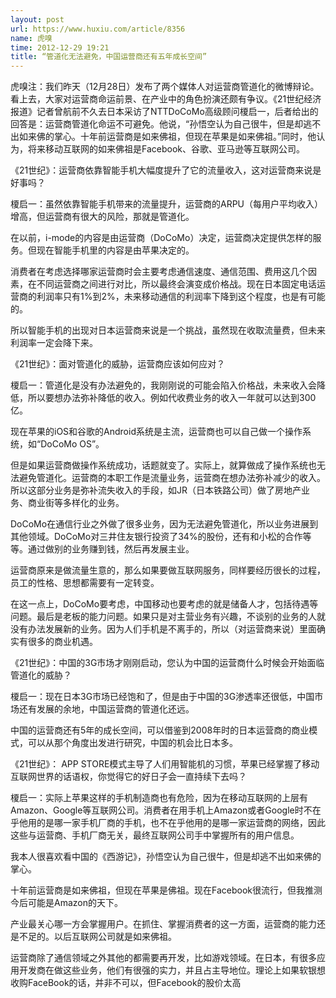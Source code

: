 ```yaml
---
layout: post
url: https://www.huxiu.com/article/8356
name: 虎嗅
time: 2012-12-29 19:21
title: “管道化无法避免，中国运营商还有五年成长空间”
---
```

虎嗅注：我们昨天（12月28日）发布了两个媒体人对运营商管道化的微博辩论。看上去，大家对运营商命运前景、在产业中的角色扮演还颇有争议。《21世纪经济报道》记者曾航前不久去日本采访了NTTDoCoMo高级顾问榎启一，后者给出的回答是：运营商管道化命运不可避免。他说，“孙悟空认为自己很牛，但是却逃不出如来佛的掌心。十年前运营商是如来佛祖，但现在苹果是如来佛祖。”同时，他认为，将来移动互联网的如来佛祖是Facebook、谷歌、亚马逊等互联网公司。

《21世纪》：运营商依靠智能手机大幅度提升了它的流量收入，这对运营商来说是好事吗？

榎启一：虽然依靠智能手机带来的流量提升，运营商的ARPU（每用户平均收入）增高，但运营商有很大的风险，那就是管道化。

在以前，i-mode的内容是由运营商（DoCoMo）决定，运营商决定提供怎样的服务。但现在智能手机里的内容是由苹果决定的。

消费者在考虑选择哪家运营商时会主要考虑通信速度、通信范围、费用这几个因素，在不同运营商之间进行对比，所以最终会演变成价格战。现在日本固定电话运营商的利润率只有1%到2%，未来移动通信的利润率下降到这个程度，也是有可能的。

所以智能手机的出现对日本运营商来说是一个挑战，虽然现在收取流量费，但未来利润率一定会降下来。

《21世纪》：面对管道化的威胁，运营商应该如何应对？

榎启一：管道化是没有办法避免的，我刚刚说的可能会陷入价格战，未来收入会降低，所以要想办法弥补降低的收入。例如代收费业务的收入一年就可以达到300亿。

现在苹果的iOS和谷歌的Android系统是主流，运营商也可以自己做一个操作系统，如“DoCoMo OS”。

但是如果运营商做操作系统成功，话题就变了。实际上，就算做成了操作系统也无法避免管道化。运营商的本职工作是流量业务，运营商在想办法弥补减少的收入。所以这部分业务是弥补流失收入的手段，如JR（日本铁路公司）做了房地产业务、商业街等多样化的业务。

DoCoMo在通信行业之外做了很多业务，因为无法避免管道化，所以业务进展到其他领域。DoCoMo对三井住友银行投资了34%的股份，还有和小松的合作等等。通过做别的业务赚到钱，然后再发展主业。

运营商原来是做流量生意的，那么如果要做互联网服务，同样要经历很长的过程，员工的性格、思想都需要有一定转变。

在这一点上，DoCoMo要考虑，中国移动也要考虑的就是储备人才，包括待遇等问题。最后是老板的能力问题。如果只是对主营业务有兴趣，不谈别的业务的人就没有办法发展新的业务。因为人们手机是不离手的，所以（对运营商来说）里面确实有很多的商业机遇。

《21世纪》：中国的3G市场才刚刚启动，您认为中国的运营商什么时候会开始面临管道化的威胁？

榎启一：现在日本3G市场已经饱和了，但是由于中国的3G渗透率还很低，中国市场还有发展的余地，中国运营商的管道化还远。

中国的运营商还有5年的成长空间，可以借鉴到2008年时的日本运营商的商业模式，可以从那个角度出发进行研究，中国的机会比日本多。

《21世纪》： APP STORE模式主导了人们用智能机的习惯，苹果已经掌握了移动互联网世界的话语权，你觉得它的好日子会一直持续下去吗？

榎启一：实际上苹果这样的手机制造商也有危险，因为在移动互联网的上层有Amazon、Google等互联网公司。消费者在用手机上Amazon或者Google时不在乎他用的是哪一家手机厂商的手机，也不在乎他用的是哪一家运营商的网络，因此这些与运营商、手机厂商无关，最终互联网公司手中掌握所有的用户信息。

我本人很喜欢看中国的《西游记》，孙悟空认为自己很牛，但是却逃不出如来佛的掌心。

十年前运营商是如来佛祖，但现在苹果是佛祖。现在Facebook很流行，但我推测今后可能是Amazon的天下。

产业最关心哪一方会掌握用户。在抓住、掌握消费者的这一方面，运营商的能力还是不足的。以后互联网公司就是如来佛祖。

运营商除了通信领域之外其他的都需要再开发，比如游戏领域。在日本，有很多应用开发商在做这些业务，他们有很强的实力，并且占主导地位。理论上如果软银想收购FaceBook的话，并非不可以，但Facebook的股价太高

